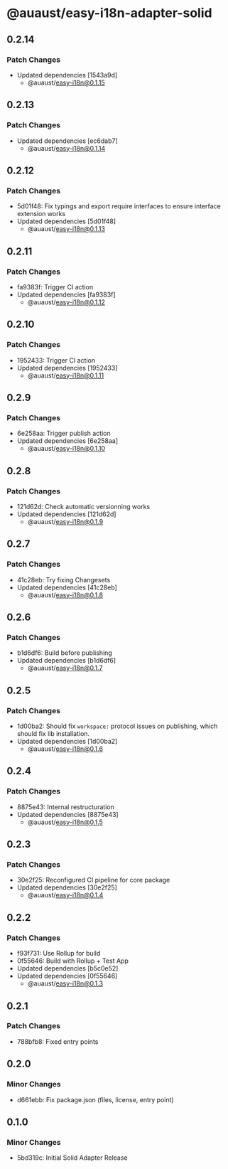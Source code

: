 # @auaust/easy-i18n-adapter-solid

## 0.2.14

### Patch Changes

- Updated dependencies [1543a9d]
  - @auaust/easy-i18n@0.1.15

## 0.2.13

### Patch Changes

- Updated dependencies [ec6dab7]
  - @auaust/easy-i18n@0.1.14

## 0.2.12

### Patch Changes

- 5d01f48: Fix typings and export require interfaces to ensure interface extension works
- Updated dependencies [5d01f48]
  - @auaust/easy-i18n@0.1.13

## 0.2.11

### Patch Changes

- fa9383f: Trigger CI action
- Updated dependencies [fa9383f]
  - @auaust/easy-i18n@0.1.12

## 0.2.10

### Patch Changes

- 1952433: Trigger CI action
- Updated dependencies [1952433]
  - @auaust/easy-i18n@0.1.11

## 0.2.9

### Patch Changes

- 6e258aa: Trigger publish action
- Updated dependencies [6e258aa]
  - @auaust/easy-i18n@0.1.10

## 0.2.8

### Patch Changes

- 121d62d: Check automatic versionning works
- Updated dependencies [121d62d]
  - @auaust/easy-i18n@0.1.9

## 0.2.7

### Patch Changes

- 41c28eb: Try fixing Changesets
- Updated dependencies [41c28eb]
  - @auaust/easy-i18n@0.1.8

## 0.2.6

### Patch Changes

- b1d6df6: Build before publishing
- Updated dependencies [b1d6df6]
  - @auaust/easy-i18n@0.1.7

## 0.2.5

### Patch Changes

- 1d00ba2: Should fix `workspace:` protocol issues on publishing, which should fix lib installation.
- Updated dependencies [1d00ba2]
  - @auaust/easy-i18n@0.1.6

## 0.2.4

### Patch Changes

- 8875e43: Internal restructuration
- Updated dependencies [8875e43]
  - @auaust/easy-i18n@0.1.5

## 0.2.3

### Patch Changes

- 30e2f25: Reconfigured CI pipeline for core package
- Updated dependencies [30e2f25]
  - @auaust/easy-i18n@0.1.4

## 0.2.2

### Patch Changes

- f93f731: Use Rollup for build
- 0f55646: Build with Rollup + Test App
- Updated dependencies [b5c0e52]
- Updated dependencies [0f55646]
  - @auaust/easy-i18n@0.1.3

## 0.2.1

### Patch Changes

- 788bfb8: Fixed entry points

## 0.2.0

### Minor Changes

- d661ebb: Fix package.json (files, license, entry point)

## 0.1.0

### Minor Changes

- 5bd319c: Initial Solid Adapter Release

